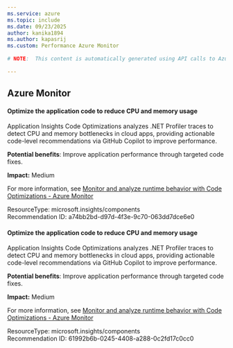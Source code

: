 ```yaml
---
ms.service: azure
ms.topic: include
ms.date: 09/23/2025
author: kanika1894
ms.author: kapasrij
ms.custom: Performance Azure Monitor
  
# NOTE:  This content is automatically generated using API calls to Azure. Any edits made on these files will be overwritten in the next run of the script. 
  
---
```

  
## Azure Monitor  
  
<!--a74bb2bd-d97d-4f3e-9c70-063dd7dce6e0_begin-->

#### Optimize the application code to reduce CPU and memory usage  
  
Application Insights Code Optimizations analyzes .NET Profiler traces to detect CPU and memory bottlenecks in cloud apps, providing actionable code-level recommendations via GitHub Copilot to improve performance.  
  
**Potential benefits**: Improve application performance through targeted code fixes.  

**Impact:** Medium
  
For more information, see [Monitor and analyze runtime behavior with Code Optimizations - Azure Monitor](https://aka.ms/codeoptimizations/docs)  

ResourceType: microsoft.insights/components  
Recommendation ID: a74bb2bd-d97d-4f3e-9c70-063dd7dce6e0  


<!--a74bb2bd-d97d-4f3e-9c70-063dd7dce6e0_end-->

<!--61992b6b-0245-4408-a288-0c2fd17c0cc0_begin-->

#### Optimize the application code to reduce CPU and memory usage  
  
Application Insights Code Optimizations analyzes .NET Profiler traces to detect CPU and memory bottlenecks in cloud apps, providing actionable code-level recommendations via GitHub Copilot to improve performance.  
  
**Potential benefits**: Improve application performance through targeted code fixes.  

**Impact:** Medium
  
For more information, see [Monitor and analyze runtime behavior with Code Optimizations - Azure Monitor](https://aka.ms/codeoptimizations/docs)  

ResourceType: microsoft.insights/components  
Recommendation ID: 61992b6b-0245-4408-a288-0c2fd17c0cc0  


<!--61992b6b-0245-4408-a288-0c2fd17c0cc0_end-->

<!--articleBody-->
